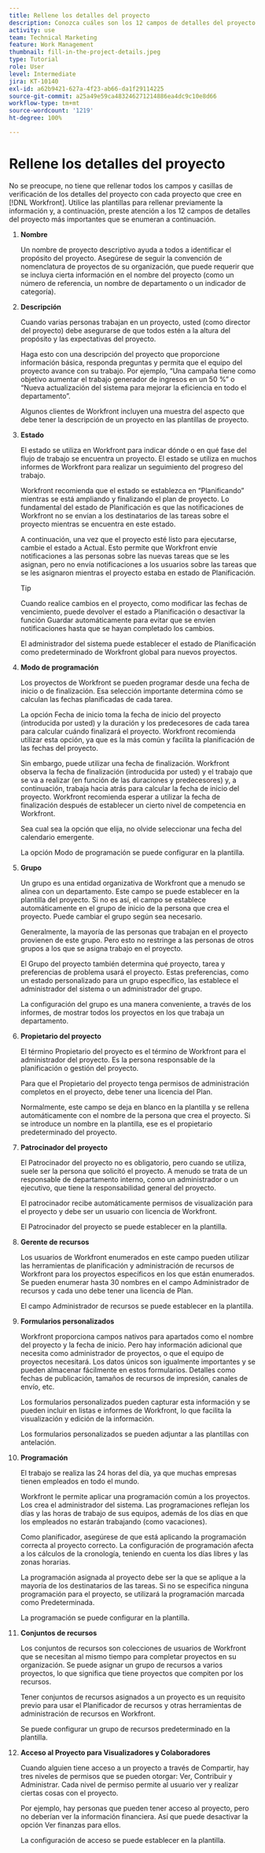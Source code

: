 ```yaml
---
title: Rellene los detalles del proyecto
description: Conozca cuáles son los 12 campos de detalles del proyecto que  [!DNL  Workfront]  recomienda rellenar al crear un proyecto.
activity: use
team: Technical Marketing
feature: Work Management
thumbnail: fill-in-the-project-details.jpeg
type: Tutorial
role: User
level: Intermediate
jira: KT-10140
exl-id: a62b9421-627a-4f23-ab66-da1f29114225
source-git-commit: a25a49e59ca483246271214886ea4dc9c10e8d66
workflow-type: tm+mt
source-wordcount: '1219'
ht-degree: 100%

---
```


# Rellene los detalles del proyecto

No se preocupe, no tiene que rellenar todos los campos y casillas de verificación de los detalles del proyecto con cada proyecto que cree en [!DNL  Workfront]. Utilice las plantillas para rellenar previamente la información y, a continuación, preste atención a los 12 campos de detalles del proyecto más importantes que se enumeran a continuación.

1. **Nombre**

   Un nombre de proyecto descriptivo ayuda a todos a identificar el propósito del proyecto. Asegúrese de seguir la convención de nomenclatura de proyectos de su organización, que puede requerir que se incluya cierta información en el nombre del proyecto (como un número de referencia, un nombre de departamento o un indicador de categoría).


1. **Descripción**

   Cuando varias personas trabajan en un proyecto, usted (como director del proyecto) debe asegurarse de que todos estén a la altura del propósito y las expectativas del proyecto.

   Haga esto con una descripción del proyecto que proporcione información básica, responda preguntas y permita que el equipo del proyecto avance con su trabajo. Por ejemplo, “Una campaña tiene como objetivo aumentar el trabajo generador de ingresos en un 50 %” o “Nueva actualización del sistema para mejorar la eficiencia en todo el departamento”.

   Algunos clientes de Workfront incluyen una muestra del aspecto que debe tener la descripción de un proyecto en las plantillas de proyecto.

1. **Estado**

   El estado se utiliza en Workfront para indicar dónde o en qué fase del flujo de trabajo se encuentra un proyecto. El estado se utiliza en muchos informes de Workfront para realizar un seguimiento del progreso del trabajo.

   Workfront recomienda que el estado se establezca en “Planificando” mientras se está ampliando y finalizando el plan de proyecto. Lo fundamental del estado de Planificación es que las notificaciones de Workfront no se envían a los destinatarios de las tareas sobre el proyecto mientras se encuentra en este estado.

   A continuación, una vez que el proyecto esté listo para ejecutarse, cambie el estado a Actual. Esto permite que Workfront envíe notificaciones a las personas sobre las nuevas tareas que se les asignan, pero no envía notificaciones a los usuarios sobre las tareas que se les asignaron mientras el proyecto estaba en estado de Planificación.

   >[!TIP]
   >
   >  Cuando realice cambios en el proyecto, como modificar las fechas de vencimiento, puede devolver el estado a Planificación o desactivar la función Guardar automáticamente para evitar que se envíen notificaciones hasta que se hayan completado los cambios.

   El administrador del sistema puede establecer el estado de Planificación como predeterminado de Workfront global para nuevos proyectos.

1. **Modo de programación**

   Los proyectos de Workfront se pueden programar desde una fecha de inicio o de finalización. Esa selección importante determina cómo se calculan las fechas planificadas de cada tarea.

   La opción Fecha de inicio toma la fecha de inicio del proyecto (introducida por usted) y la duración y los predecesores de cada tarea para calcular cuándo finalizará el proyecto. Workfront recomienda utilizar esta opción, ya que es la más común y facilita la planificación de las fechas del proyecto.

   Sin embargo, puede utilizar una fecha de finalización. Workfront observa la fecha de finalización (introducida por usted) y el trabajo que se va a realizar (en función de las duraciones y predecesores) y, a continuación, trabaja hacia atrás para calcular la fecha de inicio del proyecto. Workfront recomienda esperar a utilizar la fecha de finalización después de establecer un cierto nivel de competencia en Workfront.

   Sea cual sea la opción que elija, no olvide seleccionar una fecha del calendario emergente.

   La opción Modo de programación se puede configurar en la plantilla.

1. **Grupo**

   Un grupo es una entidad organizativa de Workfront que a menudo se alinea con un departamento. Este campo se puede establecer en la plantilla del proyecto. Si no es así, el campo se establece automáticamente en el grupo de inicio de la persona que crea el proyecto. Puede cambiar el grupo según sea necesario.

   Generalmente, la mayoría de las personas que trabajan en el proyecto provienen de este grupo. Pero esto no restringe a las personas de otros grupos a los que se asigna trabajo en el proyecto.

   El Grupo del proyecto también determina qué proyecto, tarea y preferencias de problema usará el proyecto. Estas preferencias, como un estado personalizado para un grupo específico, las establece el administrador del sistema o un administrador del grupo.

   La configuración del grupo es una manera conveniente, a través de los informes, de mostrar todos los proyectos en los que trabaja un departamento.

1. **Propietario del proyecto**

   El término Propietario del proyecto es el término de Workfront para el administrador del proyecto. Es la persona responsable de la planificación o gestión del proyecto.

   Para que el Propietario del proyecto tenga permisos de administración completos en el proyecto, debe tener una licencia del Plan.

   Normalmente, este campo se deja en blanco en la plantilla y se rellena automáticamente con el nombre de la persona que crea el proyecto. Si se introduce un nombre en la plantilla, ese es el propietario predeterminado del proyecto.

1. **Patrocinador del proyecto**

   El Patrocinador del proyecto no es obligatorio, pero cuando se utiliza, suele ser la persona que solicitó el proyecto. A menudo se trata de un responsable de departamento interno, como un administrador o un ejecutivo, que tiene la responsabilidad general del proyecto.

   El patrocinador recibe automáticamente permisos de visualización para el proyecto y debe ser un usuario con licencia de Workfront.

   El Patrocinador del proyecto se puede establecer en la plantilla.

1. **Gerente de recursos**

   Los usuarios de Workfront enumerados en este campo pueden utilizar las herramientas de planificación y administración de recursos de Workfront para los proyectos específicos en los que están enumerados. Se pueden enumerar hasta 30 nombres en el campo Administrador de recursos y cada uno debe tener una licencia de Plan.

   El campo Administrador de recursos se puede establecer en la plantilla.

1. **Formularios personalizados**

   Workfront proporciona campos nativos para apartados como el nombre del proyecto y la fecha de inicio. Pero hay información adicional que necesita como administrador de proyectos, o que el equipo de proyectos necesitará. Los datos únicos son igualmente importantes y se pueden almacenar fácilmente en estos formularios. Detalles como fechas de publicación, tamaños de recursos de impresión, canales de envío, etc.

   Los formularios personalizados pueden capturar esta información y se pueden incluir en listas e informes de Workfront, lo que facilita la visualización y edición de la información.

   Los formularios personalizados se pueden adjuntar a las plantillas con antelación.

1. **Programación**

   El trabajo se realiza las 24 horas del día, ya que muchas empresas tienen empleados en todo el mundo.

   Workfront le permite aplicar una programación común a los proyectos. Los crea el administrador del sistema. Las programaciones reflejan los días y las horas de trabajo de sus equipos, además de los días en que los empleados no estarán trabajando (como vacaciones).

   Como planificador, asegúrese de que está aplicando la programación correcta al proyecto correcto. La configuración de programación afecta a los cálculos de la cronología, teniendo en cuenta los días libres y las zonas horarias.

   La programación asignada al proyecto debe ser la que se aplique a la mayoría de los destinatarios de las tareas. Si no se especifica ninguna programación para el proyecto, se utilizará la programación marcada como Predeterminada.

   La programación se puede configurar en la plantilla.

1. **Conjuntos de recursos**

   Los conjuntos de recursos son colecciones de usuarios de Workfront que se necesitan al mismo tiempo para completar proyectos en su organización. Se puede asignar un grupo de recursos a varios proyectos, lo que significa que tiene proyectos que compiten por los recursos.

   Tener conjuntos de recursos asignados a un proyecto es un requisito previo para usar el Planificador de recursos y otras herramientas de administración de recursos en Workfront.

   Se puede configurar un grupo de recursos predeterminado en la plantilla.

1. **Acceso al Proyecto para Visualizadores y Colaboradores**

   Cuando alguien tiene acceso a un proyecto a través de Compartir, hay tres niveles de permisos que se pueden otorgar: Ver, Contribuir y Administrar. Cada nivel de permiso permite al usuario ver y realizar ciertas cosas con el proyecto.

   Por ejemplo, hay personas que pueden tener acceso al proyecto, pero no deberían ver la información financiera. Así que puede desactivar la opción Ver finanzas para ellos.

   La configuración de acceso se puede establecer en la plantilla.
